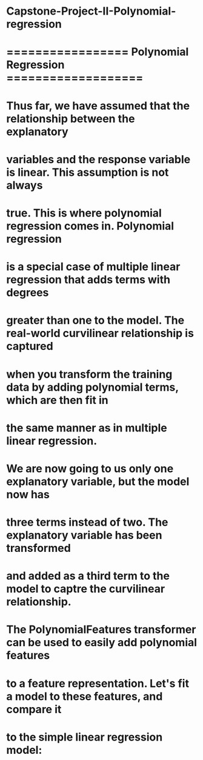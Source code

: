 # Capstone-Project-II-Polynomial-regression

# =================  Polynomial Regression ===================

# Thus far, we have assumed that the relationship between the explanatory
# variables and the response variable is linear. This assumption is not always
# true. This is where polynomial regression comes in. Polynomial regression
# is a special case of multiple linear regression that adds terms with degrees 
# greater than one to the model. The real-world curvilinear relationship is captured
# when you transform the training data by adding polynomial terms, which are then fit in
# the same manner as in multiple linear regression.

# We are now going to us only one explanatory variable, but the model now has
# three terms instead of two. The explanatory variable has been transformed
# and added as a third term to the model to captre the curvilinear relationship.
# The PolynomialFeatures transformer can be used to easily add polynomial features
# to a feature representation. Let's fit a model to these features, and compare it
# to the simple linear regression model:
